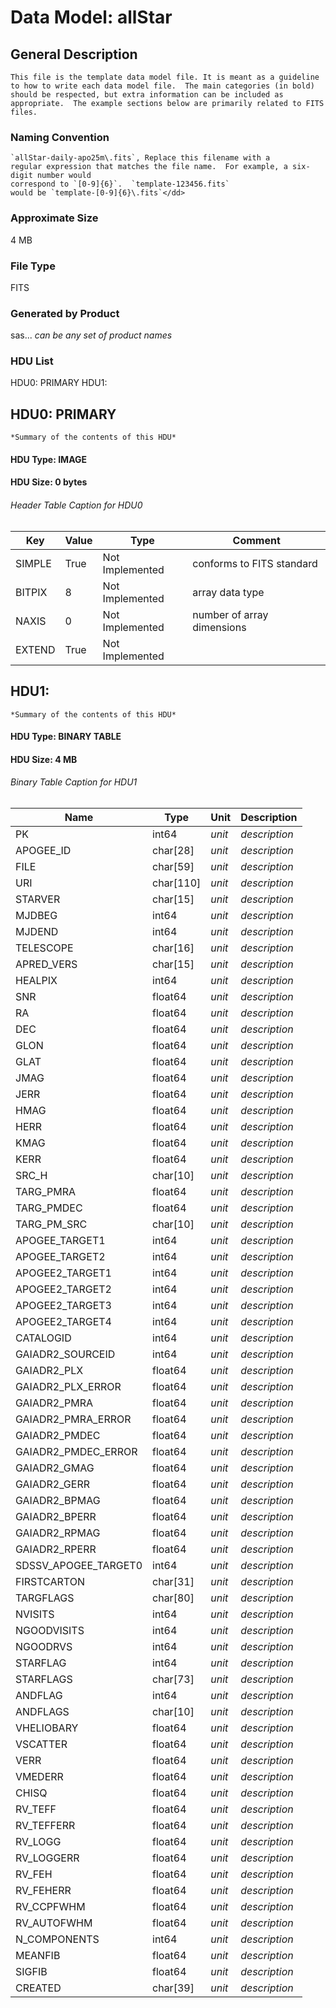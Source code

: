 # Data Model: allStar

## General Description

    This file is the template data model file. It is meant as a guideline
    to how to write each data model file.  The main categories (in bold)
    should be respected, but extra information can be included as
    appropriate.  The example sections below are primarily related to FITS files.

### Naming Convention
    `allStar-daily-apo25m\.fits`, Replace this filename with a
    regular expression that matches the file name.  For example, a six-digit number would
    correspond to `[0-9]{6}`.  `template-123456.fits`
    would be `template-[0-9]{6}\.fits`</dd>

### Approximate Size
4 MB

### File Type
FITS

### Generated by Product
sas... *can be any set of product names*

### HDU List
HDU0: PRIMARY
HDU1: 


## HDU0: PRIMARY
    *Summary of the contents of this HDU*

#### HDU Type: IMAGE
#### HDU Size: 0 bytes

###### Header Table Caption for HDU0
Key | Value | Type | Comment |
| --- | --- | --- | --- |
| SIMPLE | True | Not Implemented | conforms to FITS standard |
| BITPIX | 8 | Not Implemented | array data type |
| NAXIS | 0 | Not Implemented | number of array dimensions |
| EXTEND | True | Not Implemented |  |

## HDU1: 
    *Summary of the contents of this HDU*

#### HDU Type: BINARY TABLE
#### HDU Size: 4 MB

###### Binary Table Caption for HDU1
Name | Type | Unit | Description |
| --- | --- | --- | --- |
| PK | int64 | *unit* | *description* |
| APOGEE_ID | char[28] | *unit* | *description* |
| FILE | char[59] | *unit* | *description* |
| URI | char[110] | *unit* | *description* |
| STARVER | char[15] | *unit* | *description* |
| MJDBEG | int64 | *unit* | *description* |
| MJDEND | int64 | *unit* | *description* |
| TELESCOPE | char[16] | *unit* | *description* |
| APRED_VERS | char[15] | *unit* | *description* |
| HEALPIX | int64 | *unit* | *description* |
| SNR | float64 | *unit* | *description* |
| RA | float64 | *unit* | *description* |
| DEC | float64 | *unit* | *description* |
| GLON | float64 | *unit* | *description* |
| GLAT | float64 | *unit* | *description* |
| JMAG | float64 | *unit* | *description* |
| JERR | float64 | *unit* | *description* |
| HMAG | float64 | *unit* | *description* |
| HERR | float64 | *unit* | *description* |
| KMAG | float64 | *unit* | *description* |
| KERR | float64 | *unit* | *description* |
| SRC_H | char[10] | *unit* | *description* |
| TARG_PMRA | float64 | *unit* | *description* |
| TARG_PMDEC | float64 | *unit* | *description* |
| TARG_PM_SRC | char[10] | *unit* | *description* |
| APOGEE_TARGET1 | int64 | *unit* | *description* |
| APOGEE_TARGET2 | int64 | *unit* | *description* |
| APOGEE2_TARGET1 | int64 | *unit* | *description* |
| APOGEE2_TARGET2 | int64 | *unit* | *description* |
| APOGEE2_TARGET3 | int64 | *unit* | *description* |
| APOGEE2_TARGET4 | int64 | *unit* | *description* |
| CATALOGID | int64 | *unit* | *description* |
| GAIADR2_SOURCEID | int64 | *unit* | *description* |
| GAIADR2_PLX | float64 | *unit* | *description* |
| GAIADR2_PLX_ERROR | float64 | *unit* | *description* |
| GAIADR2_PMRA | float64 | *unit* | *description* |
| GAIADR2_PMRA_ERROR | float64 | *unit* | *description* |
| GAIADR2_PMDEC | float64 | *unit* | *description* |
| GAIADR2_PMDEC_ERROR | float64 | *unit* | *description* |
| GAIADR2_GMAG | float64 | *unit* | *description* |
| GAIADR2_GERR | float64 | *unit* | *description* |
| GAIADR2_BPMAG | float64 | *unit* | *description* |
| GAIADR2_BPERR | float64 | *unit* | *description* |
| GAIADR2_RPMAG | float64 | *unit* | *description* |
| GAIADR2_RPERR | float64 | *unit* | *description* |
| SDSSV_APOGEE_TARGET0 | int64 | *unit* | *description* |
| FIRSTCARTON | char[31] | *unit* | *description* |
| TARGFLAGS | char[80] | *unit* | *description* |
| NVISITS | int64 | *unit* | *description* |
| NGOODVISITS | int64 | *unit* | *description* |
| NGOODRVS | int64 | *unit* | *description* |
| STARFLAG | int64 | *unit* | *description* |
| STARFLAGS | char[73] | *unit* | *description* |
| ANDFLAG | int64 | *unit* | *description* |
| ANDFLAGS | char[10] | *unit* | *description* |
| VHELIOBARY | float64 | *unit* | *description* |
| VSCATTER | float64 | *unit* | *description* |
| VERR | float64 | *unit* | *description* |
| VMEDERR | float64 | *unit* | *description* |
| CHISQ | float64 | *unit* | *description* |
| RV_TEFF | float64 | *unit* | *description* |
| RV_TEFFERR | float64 | *unit* | *description* |
| RV_LOGG | float64 | *unit* | *description* |
| RV_LOGGERR | float64 | *unit* | *description* |
| RV_FEH | float64 | *unit* | *description* |
| RV_FEHERR | float64 | *unit* | *description* |
| RV_CCPFWHM | float64 | *unit* | *description* |
| RV_AUTOFWHM | float64 | *unit* | *description* |
| N_COMPONENTS | int64 | *unit* | *description* |
| MEANFIB | float64 | *unit* | *description* |
| SIGFIB | float64 | *unit* | *description* |
| CREATED | char[39] | *unit* | *description* |
